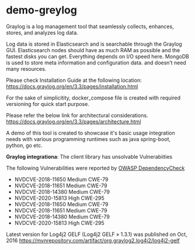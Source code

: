 # demo-greylog
Graylog is a log management tool that seamlessly collects, enhances, stores, and analyzes log data.

Log data is stored in Elasticsearch and is searchable through the Graylog GUI.
Elasticsearch nodes should have as much RAM as possible and the fastest disks you can get. Everything depends on I/O speed here.
MongoDB is used to store meta information and configuration data. and doesn’t need many resources.

Please check Installation Guide at the following location:
https://docs.graylog.org/en/3.3/pages/installation.html

For the sake of simplicitity, docker_compose file is created with required versioning for quick start purpose.

Please refer the below link for architectural considerations.
https://docs.graylog.org/en/3.3/pages/architecture.html

A demo of this tool is created to showcase it's basic usage integration needs with various programming runtimes such as java spring-boot, python, go etc.

**Graylog integrationa**: The client library has unsolvable Vulnerabiities

The following Vulnerabilities were reported by [OWASP DependencyCheck](https://owasp.org/www-project-dependency-check/)
- NVDCVE-2018-11650 Medium CWE-79
- NVDCVE-2018-11651 Medium CWE-79
- NVDCVE-2018-14380 Medium CWE-79
- NVDCVE-2020-15813 High CWE-295
- NVDCVE-2018-11650 Medium CWE-79
- NVDCVE-2018-11651 Medium CWE-79
- NVDCVE-2018-14380 Medium CWE-79
- NVDCVE-2020-15813 High CWE-295

Latest version for Log4j2 GELF (Log4j2 GELF » 1.3.1) was published on Oct, 2016
https://mvnrepository.com/artifact/org.graylog2.log4j2/log4j2-gelf

